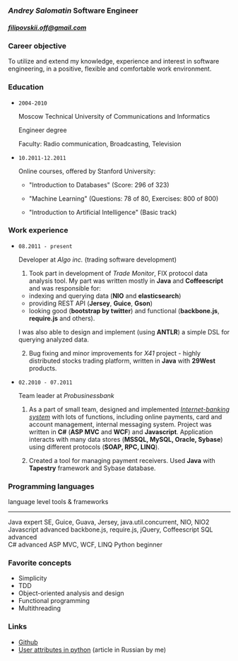 ### *Andrey Salomatin* Software Engineer
##### [filipovskii.off@gmail.com](mailto:filipovskii.off@gmail.com?subject=Invitation%20for%20an%20interview)

### Career objective
To utilize and extend my knowledge, experience and interest in software engineering, in a positive, flexible and comfortable work environment.

### Education
*   `2004-2010`

    Moscow Technical University of  Communications and Informatics

    Engineer degree

    Faculty: Radio communication, Broadcasting, Television

*   `10.2011-12.2011`

    Online courses, offered by Stanford University:
    
    -   "Introduction to Databases" (Score: 296 of 323)

    -   "Machine Learning" (Questions: 78 of 80, Exercises: 800 of 800)
    
    -   "Introduction to Artificial Intelligence" (Basic track)

### Work experience
*   `08.2011 - present`

    Developer at *Algo inc.* (trading software development)

    1. Took part in development of *Trade Monitor*, FIX protocol data analysis tool. My part was written mostly in **Java** and **Coffeescript** and was responsible for:
      -   indexing and querying data (**NIO** and **elasticsearch**)
      -   providing REST API (**Jersey**, **Guice**, **Gson**)
      -   looking good (**bootstrap by twitter**) and functional (**backbone.js**, **require.js** and others).

      I was also able to design and implement (using **ANTLR**) a simple DSL for querying analyzed data.

    2. Bug fixing and minor improvements for *X41* project - highly distributed stocks trading platform, written in **Java** with **29West** products.

*   `02.2010 - 07.2011`

    Team leader at *Probusinessbank*

    1.   As a part of small team, designed and implemented *[Internet-banking system](http://www.e-life.ru/)* with lots of functions, including online payments, card and account management, internal messaging system.
    Project was written in **C#** (**ASP MVC** and **WCF**) and **Javascript**. Application interacts with many data stores (**MSSQL, MySQL, Oracle, Sybase**) using different protocols (**SOAP, RPC, LINQ**).

    2.  Created a tool for managing payment receivers. Used **Java** with **Tapestry** framework and Sybase database.

###   Programming languages

language    level     tools & frameworks
----------  --------  ------------------
Java        expert    SE, Guice, Guava, Jersey, java.util.concurrent, NIO, NIO2
Javascript  advanced  backbone.js, require.js, jQuery, Coffeescript
SQL         advanced    
C#          advanced  ASP MVC, WCF, LINQ
Python      beginner

### Favorite concepts

*   Simplicity
*   TDD
*   Object-oriented analysis and design
*   Functional programming
*   Multithreading

### Links

*   [Github](https://github.com/filipovskii)
*   [User attributes in python](http://habrahabr.ru/blogs/python/137415/) (article in Russian by me)
